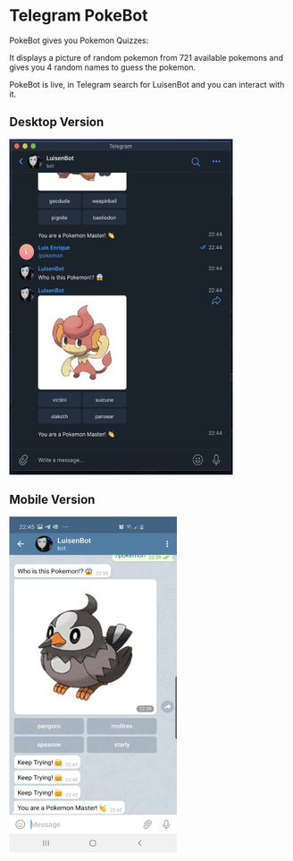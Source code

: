 # Telegram PokeBot

PokeBot gives you Pokemon Quizzes:

It displays a picture of random pokemon from 721 available pokemons and gives you 4 random names to guess the pokemon.

PokeBot is live, in Telegram search for LuisenBot and you can interact with it.


## Desktop Version
<img src="https://github.com/octopus-coder/TelegramBot/blob/master/telegram_desktop_pokebot.png" width="400" height="600" />

## Mobile Version
<img src="https://github.com/octopus-coder/TelegramBot/blob/master/telegram_bot_pokemon.jpg" width="300" height="600" />
